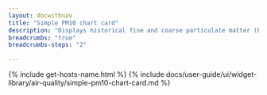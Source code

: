 ```yaml
---
layout: docwithnav
title: "Simple PM10 chart card"
description: "Displays historical fine and coarse particulate matter (PM10) values as a simplified chart. Optionally may display the corresponding latest PM10 value."
breadcrumbs: "true"
breadcrumbs-steps: "2"

---
```

{% include get-hosts-name.html %}
{% include docs/user-guide/ui/widget-library/air-quality/simple-pm10-chart-card.md %}
